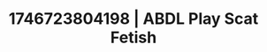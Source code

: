 ---
categories:
- BDSM whisper
- Whispered desires
- Shibari art
- AI-generated
- Subtle dominance
- ASMR
- Cosplay
- Hands behind back
image: /assets/images/1746723804198.jpg
layout: post
seo:
  description: Featured content with sensual Scat Fetish, ABDL Play. HD images available.
  keywords: Scat Fetish, ABDL Play
  og_image: /assets/images/1746723804198.jpg
  schema_type: VisualArtwork
tags:
- '#1746723804198'
- Scat Fetish
- ABDL Play
title: 1746723804198 | ABDL Play Scat Fetish
---